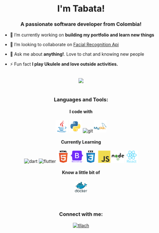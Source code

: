 <h1 align="center">I'm Tabata!</h1>
<h3 align="center">A passionate software developer from Colombia!</h3>

- 🔭 I’m currently working on **building my portfolio and learn new things**

- 👯 I’m looking to collaborate on [Facial Recognition Api](https://github.com/ageitgey/face_recognition)

- 💬 Ask me about **anything!**. Love to chat and knowing new people

- ⚡ Fun fact **I play Ukulele and love outside activities.**

<br>
<div align='center'>
  <a href="https://github.com/tllach">
    <img height="180em" src="https://github-readme-stats.vercel.app/api/top-langs/?username=tllach&theme=buefy&layout=compact" />
  </a>
</div>
  
<br>

<div align='center'>
<h3>Languages and Tools:</h3>

<h4>I code with</h4>
<p>
  <img src="https://raw.githubusercontent.com/devicons/devicon/master/icons/java/java-original.svg" alt="java" width="40" height="40"/>
  <img src="https://raw.githubusercontent.com/devicons/devicon/master/icons/python/python-original.svg" alt="python" width="40" height="40"/>
  <img src="https://www.vectorlogo.zone/logos/git-scm/git-scm-icon.svg" alt="git" width="40" height="40"/>
  <img src="https://raw.githubusercontent.com/devicons/devicon/master/icons/mysql/mysql-original-wordmark.svg" alt="mysql" width="40" height="40"/>
</p>

<h4>Currently Learning</h4>
<p>
  <img src="https://www.vectorlogo.zone/logos/dartlang/dartlang-icon.svg" alt="dart" width="40" height="40"/>
  <img src="https://www.vectorlogo.zone/logos/flutterio/flutterio-icon.svg" alt="flutter" width="40" height="40"/> 
  <img src="https://raw.githubusercontent.com/devicons/devicon/master/icons/html5/html5-original-wordmark.svg" alt="html5" width="40" height="40"/> 
  <img src="https://raw.githubusercontent.com/devicons/devicon/master/icons/bootstrap/bootstrap-plain-wordmark.svg" alt="bootstrap" width="40" height="40"/> 
  <img src="https://raw.githubusercontent.com/devicons/devicon/master/icons/css3/css3-original-wordmark.svg" alt="css3" width="40" height="40"/> 
  <img src="https://raw.githubusercontent.com/devicons/devicon/master/icons/javascript/javascript-original.svg" alt="javascript" width="40" height="40"/>
  <img src="https://raw.githubusercontent.com/devicons/devicon/master/icons/nodejs/nodejs-original-wordmark.svg" alt="nodejs" width="40" height="40"/>
  <img src="https://raw.githubusercontent.com/devicons/devicon/master/icons/react/react-original-wordmark.svg" alt="react" width="40" height="40"/>
</p>

<h4>Know a little bit of</h4>
<p>
  <img src="https://raw.githubusercontent.com/devicons/devicon/master/icons/docker/docker-original-wordmark.svg" alt="docker" width="40" height="40"/>
</p>

<br>

<h3 align="center">Connect with me:</h3>
<p align="center">
  <a href="https://linkedin.com/in/tllach" target="blank"><img align="center" src="https://raw.githubusercontent.com/rahuldkjain/github-profile-readme-generator/master/src/images/icons/Social/linked-in-alt.svg" alt="tllach" height="30" width="40" /></a>
</p>


